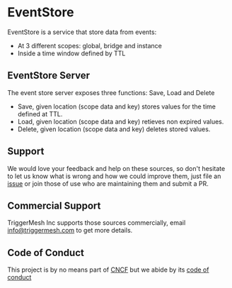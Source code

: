 # EventStore

EventStore is a service that store data from events:

- At 3 different scopes: global, bridge and instance
- Inside a time window defined by TTL

## EventStore Server

The event store server exposes three functions: Save, Load and Delete

- Save, given location (scope data and key) stores values for the time defined at TTL.
- Load, given location (scope data and key) retieves non expired values.
- Delete, given location (scope data and key) deletes stored values.

## Support

We would love your feedback and help on these sources, so don't hesitate to let us know what is wrong and how we could improve them, just file an [issue](https://github.com/triggermesh/eventstore/issues/new) or join those of use who are maintaining them and submit a PR.

## Commercial Support

TriggerMesh Inc supports those sources commercially, email info@triggermesh.com to get more details.

## Code of Conduct

This project is by no means part of [CNCF](https://www.cncf.io/) but we abide
by its
[code of conduct](https://github.com/cncf/foundation/blob/master/code-of-conduct.md)
